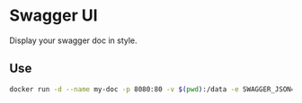 # Swagger UI

Display your swagger doc in style.

## Use

```bash
docker run -d --name my-doc -p 8080:80 -v $(pwd):/data -e SWAGGER_JSON=/data/swagger.json gcanal/swagger-ui
```